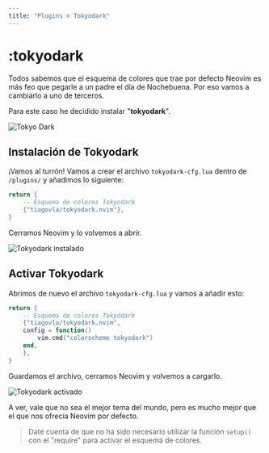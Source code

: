 ```yaml
---
title: "Plugins > Tokyodark"
---
```


# :tokyodark

Todos sabemos que el esquema de colores que trae por defecto Neovim es más feo que
pegarle a un padre el día de Nochebuena. Por eso vamos a cambiarlo a uno de terceros.

Para este caso he decidido instalar "**tokyodark**".

<img src="https://user-images.githubusercontent.com/30515389/115807570-42385080-a3bf-11eb-8286-c981b5093ffa.png" alt="Tokyo Dark" />

## Instalación de Tokyodark

¡Vamos al turrón! Vamos a crear el archivo `tokyodark-cfg.lua` dentro de `/plugins/` y añadimos lo siguiente:

``` lua
return {
    -- Esquema de colores Tokyodark
    {"tiagovla/tokyodark.nvim"},
}
```

Cerramos Neovim y lo volvemos a abrir.

<img src="/images/tokyodark/lazy-tokyodark.webp" alt="Tokyodark instalado" />

## Activar Tokyodark

Abrimos de nuevo el archivo `tokyodark-cfg.lua` y vamos a añadir esto:

``` lua
return {
    -- Esquema de colores Tokyodark
    {"tiagovla/tokyodark.nvim",
    config = function()
        vim.cmd("colorscheme tokyodark")
    end,
    },
}
```

Guardamos el archivo, cerramos Neovim y volvemos a cargarlo.

<img src="/images/tokyodark/tokyodark-activado.webp" alt="Tokyodark activado" />

A ver, vale que no sea el mejor tema del mundo, pero es mucho mejor que el que nos
ofrecía Neovim por defecto.

> Date cuenta de que no ha sido necesario utilizar la función `setup()` con el "require" para activar el esquema de colores.

